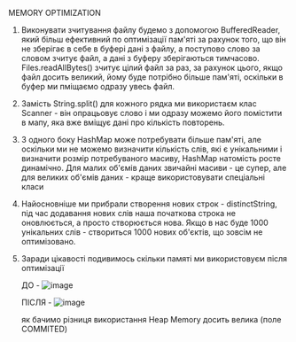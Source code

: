 MEMORY OPTIMIZATION

1. Виконувати зчитування файлу будемо з допомогою BufferedReader, який більш ефективний по оптимізації пам'яті
за рахунок того, що він не зберігає в себе в буфері дані з файлу, а поступово слово за словом зчитує файл, а дані з буферу
зберігаються тимчасово. Files.readAllBytes() зчитує цілий файл за раз, за рахунок цього, якщо файл досить великий, йому буде потрібно
більше пам'яті, оскільки в буфер ми пміщаємо одразу увесь файл. 
2. Замість String.split() для кожного рядка ми використаєм клас Scanner - він опрацьовує слово і ми одразу можемо його помістити в мапу, 
яка вже вміщує дані про кількість повторень. 
3. З одного боку HashMap може потребувати більше пам'яті, але оскільки ми не можемо визначити кількість слів, які є унікальними
і визначити розмір потребуваного масиву, HashMap натомість росте динамічно. Для малих об'ємів даних звичайні масиви - це супер,
але для великих об'ємів даних - краще використовувати спеціальні класи
4. Найосновніше ми прибрали створення нових строк - distinctString, під час додавання нових слів наша початкова строка не 
оновлюється, а просто створюється нова. Якщо в нас буде 1000 унікальних слів - створиться 1000 нових об'єктів, що зовсім 
не оптимізовано.
5. Заради цікавості подивимось скільки памяті ми використовуєм після оптимізації

      ДО - ![image](https://github.com/holsoni/reingeneering-lab2/assets/70883268/23280641-954c-4f2c-89a5-72b07b0325f7)
 
     ПІСЛЯ - ![image](https://github.com/holsoni/reingeneering-lab2/assets/70883268/4874c6a5-4e35-445d-98ad-7abddb448efe)

   як бачимо різниця використання Heap Memory досить велика (поле COMMITED)
